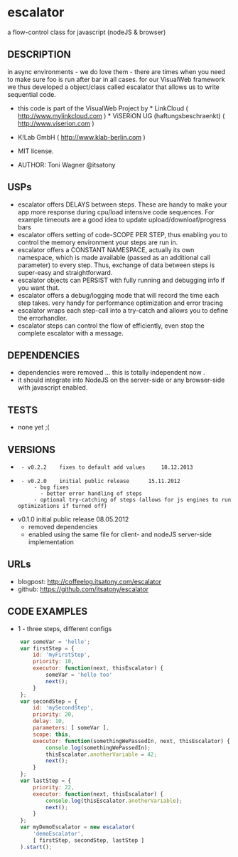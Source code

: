 escalator
=========

a flow-control class for javascript (nodeJS & browser)

##	DESCRIPTION 
 
in async environments - we do love them - there are times when you need to make sure foo is run after bar in all cases.
for our VisualWeb framework we thus developed a object/class called escalator that allows us to write sequential code.
 
  *  this code is part of the VisualWeb Project by 
 	*  LinkCloud ( http://www.mylinkcloud.com )
 	*  ViSERiON UG (haftungsbeschraenkt) ( http://www.viserion.com )  
  *  K!Lab GmbH ( http://www.klab-berlin.com )
  *  MIT license. 
 
 
  * AUTHOR: 
 		 Toni Wagner @itsatony
  		
## USPs

  * escalator offers DELAYS between steps. These are handy to make your app more response during cpu/load intensive code sequences. For example timeouts are a good idea to update upload/downloaf/progress bars
  * escalator offers setting of code-SCOPE PER STEP, thus enabling you to control the memory environment your steps are run in.
  * escalator offers a CONSTANT NAMESPACE, actually its own namespace, which is made available (passed as an additional call parameter) to every step. Thus, exchange of data between steps is super-easy and straightforward.
  * escalator objects can PERSIST with fully running and debugging info if you want that.
  * escalator offers a debug/logging mode that will record the time each step takes. very handy for performance optimization and error tracing
  * escalator wraps each step-call into a try-catch and allows you to define the errorhandler.
  * escalator steps can control the flow of efficiently, even stop the complete escalator with a message.

## DEPENDENCIES
 * dependencies were removed ... this is totally independent now .
 * it should integrate into NodeJS on the server-side or any browser-side with javascript enabled.

## TESTS
 *	none yet ;(
 
## VERSIONS
 *		- v0.2.2	fixes to default add values		18.12.2013	
 *		- v0.2.0	initial public release		15.11.2012	
  			- bug fixes
 	 		  - better error handling of steps
 		  	- optional try-catching of steps (allows for js engines to run optimizations if turned off)
 * v0.1.0	initial public release		08.05.2012			
   - removed dependencies 
   - enabled using the same file for client- and nodeJS server-side implementation
 
## URLs
 * blogpost: <http://coffeelog.itsatony.com/escalator>
 * github: <https://github.com/itsatony/escalator>
 
## CODE EXAMPLES
 * 1 - three steps, different configs  

```javascript
 	var someVar = 'hello';
 	var firstStep = {
		id: 'myFirstStep',
		priority: 10,
		executor: function(next, thisEscalator) {
			someVar = 'hello too'
			next();
		}
	};
	var secondStep = {
		id: 'mySecondStep',
		priority: 20,
		delay: 10,
		parameters: [ someVar ],
		scope: this,
		executor: function(somethingWePassedIn, next, thisEscalator) {
			console.log(somethingWePassedIn);
			thisEscalator.anotherVariable = 42;
			next();
		}
	};	
	var lastStep = {
		priority: 22,
		executor: function(next, thisEscalator) {
			console.log(thisEscalator.anotherVariable);
			next();
		}
	};
	var myDemoEscalator = new escalator(
		'demoEscalator',
		[ firstStep, secondStep, lastStep ]
	).start();
	
```
